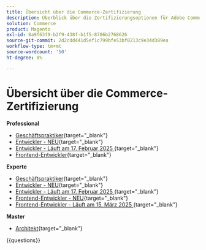 ```yaml
---
title: Übersicht über die Commerce-Zertifizierung
description: Überblick über die Zertifizierungsoptionen für Adobe Commerce
solution: Commerce
product: Magento
exl-id: 8a9f63f9-b2f9-438f-b1f5-8706b2768626
source-git-commit: 2d2cdd441d5ef1c799bfe53bf0213c9e34d389ea
workflow-type: tm+mt
source-wordcount: '50'
ht-degree: 0%

---
```


# Übersicht über die Commerce-Zertifizierung

**Professional**

* [Geschäftspraktiker](https://certification.adobe.com/certification/business-practitioner-professional){target="_blank"} <!--AD0-E712-->
* [Entwickler - NEU](https://certification.adobe.com/certification/adobe-commerce-developer-professional-v2){target="_blank"} <!--AD0-E724-->
* [Entwickler - Läuft am 17. Februar 2025 ](https://certification.adobe.com/certification/commerce-developer-professional){target="_blank"} <!--AD0-E717-->
* [Frontend-Entwickler](https://certification.adobe.com/certification/front-end-developer-professional){target="_blank"} <!--AD0-E721-->

**Experte**

* [Geschäftspraktiker](https://certification.adobe.com/certification/adobe-commerce-business-practitioner-expert){target="_blank"} <!--AD0-E708-->
* [Entwickler - NEU](https://certification.adobe.com/certification/adobe-commerce-developer-expert-v2){target="_blank"} <!--AD0-E716-->
* [Entwickler - Läuft am 17. Februar 2025 ](https://certification.adobe.com/certification/adobe-commerce-developer-expert){target="_blank"} <!--AD0-E716-->
* [Frontend-Entwickler - NEU](https://certification.adobe.com/certification/front-end-developer-expert-v2){target="_blank"} <!--AD0-E727-->
* [Frontend-Entwickler - Läuft am 15. März 2025 ](https://certification.adobe.com/certification/front-end-developer-expert){target="_blank"} <!--AD0-E720-->

**Master**

* [Architekt](https://certification.adobe.com/certification/commerce-architect-master){target="_blank"} <!--AD0-E722-->

{{questions}}

